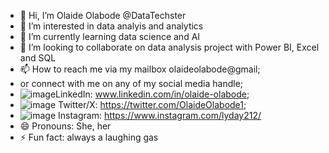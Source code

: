 - 👋 Hi, I’m Olaide Olabode @DataTechster
- 👀 I’m interested in data analyis and analytics
- 🌱 I’m currently learning data science and AI
- 💞️ I’m looking to collaborate on data analysis project with Power BI, Excel and SQL
- 📫 How to reach me via my mailbox olaideolabode@gmail;
- or connect with me on any of my social media handle;
- ![image](https://github.com/DataTechster/DataTechster/assets/136507704/d67f9e36-5e2d-49b4-a349-396fbf74ec51)LinkedIn: www.linkedin.com/in/olaide-olabode;
- ![image](https://github.com/DataTechster/DataTechster/assets/136507704/44ea73cb-887c-4f62-a734-e44fc1083c6c) Twitter/X: https://twitter.com/OlaideOlabode1;
- ![image](https://github.com/DataTechster/DataTechster/assets/136507704/227c153d-d8b7-4139-a658-a16105e2e99c) Instagram: https://www.instagram.com/lyday212/
- 😄 Pronouns: She, her
- ⚡ Fun fact: always a laughing gas

<!---
DataTechster/DataTechster is a ✨ special ✨ repository because its `README.md` (this file) appears on your GitHub profile.
You can click the Preview link to take a look at your changes.
--->
